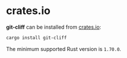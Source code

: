 # crates.io

**git-cliff** can be installed from [crates.io](https://crates.io/crates/git-cliff):

```bash
cargo install git-cliff
```

The minimum supported Rust version is `1.70.0`.
